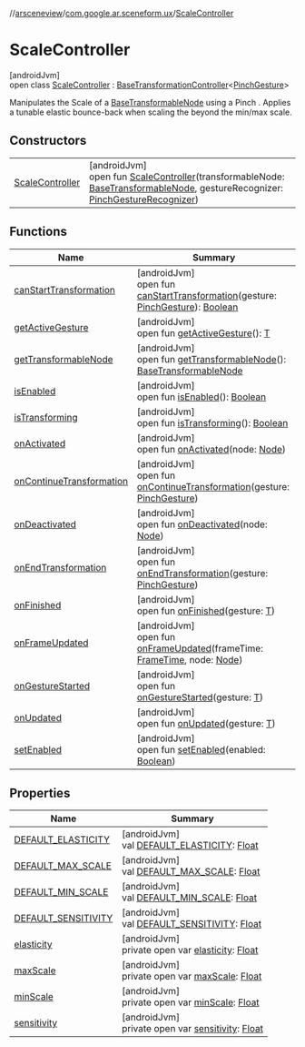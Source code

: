 //[arsceneview](../../../index.md)/[com.google.ar.sceneform.ux](../index.md)/[ScaleController](index.md)

# ScaleController

[androidJvm]\
open class [ScaleController](index.md) : [BaseTransformationController](../../../../arsceneview/com.google.ar.sceneform.ux/-base-transformation-controller/index.md)&lt;[PinchGesture](../../../../arsceneview/com.google.ar.sceneform.ux/-pinch-gesture/index.md)&gt; 

Manipulates the Scale of a [BaseTransformableNode](../../../../arsceneview/com.google.ar.sceneform.ux/-base-transformable-node/index.md) using a Pinch . Applies a tunable elastic bounce-back when scaling the  beyond the min/max scale.

## Constructors

| | |
|---|---|
| [ScaleController](-scale-controller.md) | [androidJvm]<br>open fun [ScaleController](-scale-controller.md)(transformableNode: [BaseTransformableNode](../../../../arsceneview/com.google.ar.sceneform.ux/-base-transformable-node/index.md), gestureRecognizer: [PinchGestureRecognizer](../../../../arsceneview/com.google.ar.sceneform.ux/-pinch-gesture-recognizer/index.md)) |

## Functions

| Name | Summary |
|---|---|
| [canStartTransformation](can-start-transformation.md) | [androidJvm]<br>open fun [canStartTransformation](can-start-transformation.md)(gesture: [PinchGesture](../../../../arsceneview/com.google.ar.sceneform.ux/-pinch-gesture/index.md)): [Boolean](https://kotlinlang.org/api/latest/jvm/stdlib/kotlin/-boolean/index.html) |
| [getActiveGesture](../-translation-controller/index.md#787825584%2FFunctions%2F-58641720) | [androidJvm]<br>open fun [getActiveGesture](../-translation-controller/index.md#787825584%2FFunctions%2F-58641720)(): [T](https://developer.android.com/reference/kotlin/java/lang/Enum.html#valueof) |
| [getTransformableNode](../-translation-controller/index.md#2034840011%2FFunctions%2F-58641720) | [androidJvm]<br>open fun [getTransformableNode](../-translation-controller/index.md#2034840011%2FFunctions%2F-58641720)(): [BaseTransformableNode](../../../../arsceneview/com.google.ar.sceneform.ux/-base-transformable-node/index.md) |
| [isEnabled](../-translation-controller/index.md#870050278%2FFunctions%2F-58641720) | [androidJvm]<br>open fun [isEnabled](../-translation-controller/index.md#870050278%2FFunctions%2F-58641720)(): [Boolean](https://kotlinlang.org/api/latest/jvm/stdlib/kotlin/-boolean/index.html) |
| [isTransforming](index.md#-1462327427%2FFunctions%2F-58641720) | [androidJvm]<br>open fun [isTransforming](index.md#-1462327427%2FFunctions%2F-58641720)(): [Boolean](https://kotlinlang.org/api/latest/jvm/stdlib/kotlin/-boolean/index.html) |
| [onActivated](on-activated.md) | [androidJvm]<br>open fun [onActivated](on-activated.md)(node: [Node](../../../../sceneview/sceneview/io.github.sceneview.node/-node/index.md)) |
| [onContinueTransformation](on-continue-transformation.md) | [androidJvm]<br>open fun [onContinueTransformation](on-continue-transformation.md)(gesture: [PinchGesture](../../../../arsceneview/com.google.ar.sceneform.ux/-pinch-gesture/index.md)) |
| [onDeactivated](../-translation-controller/index.md#-847875544%2FFunctions%2F-58641720) | [androidJvm]<br>open fun [onDeactivated](../-translation-controller/index.md#-847875544%2FFunctions%2F-58641720)(node: [Node](../../../../sceneview/sceneview/io.github.sceneview.node/-node/index.md)) |
| [onEndTransformation](on-end-transformation.md) | [androidJvm]<br>open fun [onEndTransformation](on-end-transformation.md)(gesture: [PinchGesture](../../../../arsceneview/com.google.ar.sceneform.ux/-pinch-gesture/index.md)) |
| [onFinished](../-translation-controller/index.md#-168863678%2FFunctions%2F-58641720) | [androidJvm]<br>open fun [onFinished](../-translation-controller/index.md#-168863678%2FFunctions%2F-58641720)(gesture: [T](https://developer.android.com/reference/kotlin/java/lang/Enum.html#valueof)) |
| [onFrameUpdated](on-frame-updated.md) | [androidJvm]<br>open fun [onFrameUpdated](on-frame-updated.md)(frameTime: [FrameTime](../../../../sceneview/sceneview/io.github.sceneview.utils/-frame-time/index.md), node: [Node](../../../../sceneview/sceneview/io.github.sceneview.node/-node/index.md)) |
| [onGestureStarted](../-translation-controller/index.md#1891620872%2FFunctions%2F-58641720) | [androidJvm]<br>open fun [onGestureStarted](../-translation-controller/index.md#1891620872%2FFunctions%2F-58641720)(gesture: [T](https://developer.android.com/reference/kotlin/java/lang/Enum.html#valueof)) |
| [onUpdated](../-translation-controller/index.md#-550904595%2FFunctions%2F-58641720) | [androidJvm]<br>open fun [onUpdated](../-translation-controller/index.md#-550904595%2FFunctions%2F-58641720)(gesture: [T](https://developer.android.com/reference/kotlin/java/lang/Enum.html#valueof)) |
| [setEnabled](../-translation-controller/index.md#1442660156%2FFunctions%2F-58641720) | [androidJvm]<br>open fun [setEnabled](../-translation-controller/index.md#1442660156%2FFunctions%2F-58641720)(enabled: [Boolean](https://kotlinlang.org/api/latest/jvm/stdlib/kotlin/-boolean/index.html)) |

## Properties

| Name | Summary |
|---|---|
| [DEFAULT_ELASTICITY](-d-e-f-a-u-l-t_-e-l-a-s-t-i-c-i-t-y.md) | [androidJvm]<br>val [DEFAULT_ELASTICITY](-d-e-f-a-u-l-t_-e-l-a-s-t-i-c-i-t-y.md): [Float](https://kotlinlang.org/api/latest/jvm/stdlib/kotlin/-float/index.html) |
| [DEFAULT_MAX_SCALE](-d-e-f-a-u-l-t_-m-a-x_-s-c-a-l-e.md) | [androidJvm]<br>val [DEFAULT_MAX_SCALE](-d-e-f-a-u-l-t_-m-a-x_-s-c-a-l-e.md): [Float](https://kotlinlang.org/api/latest/jvm/stdlib/kotlin/-float/index.html) |
| [DEFAULT_MIN_SCALE](-d-e-f-a-u-l-t_-m-i-n_-s-c-a-l-e.md) | [androidJvm]<br>val [DEFAULT_MIN_SCALE](-d-e-f-a-u-l-t_-m-i-n_-s-c-a-l-e.md): [Float](https://kotlinlang.org/api/latest/jvm/stdlib/kotlin/-float/index.html) |
| [DEFAULT_SENSITIVITY](-d-e-f-a-u-l-t_-s-e-n-s-i-t-i-v-i-t-y.md) | [androidJvm]<br>val [DEFAULT_SENSITIVITY](-d-e-f-a-u-l-t_-s-e-n-s-i-t-i-v-i-t-y.md): [Float](https://kotlinlang.org/api/latest/jvm/stdlib/kotlin/-float/index.html) |
| [elasticity](elasticity.md) | [androidJvm]<br>private open var [elasticity](elasticity.md): [Float](https://kotlinlang.org/api/latest/jvm/stdlib/kotlin/-float/index.html) |
| [maxScale](max-scale.md) | [androidJvm]<br>private open var [maxScale](max-scale.md): [Float](https://kotlinlang.org/api/latest/jvm/stdlib/kotlin/-float/index.html) |
| [minScale](min-scale.md) | [androidJvm]<br>private open var [minScale](min-scale.md): [Float](https://kotlinlang.org/api/latest/jvm/stdlib/kotlin/-float/index.html) |
| [sensitivity](sensitivity.md) | [androidJvm]<br>private open var [sensitivity](sensitivity.md): [Float](https://kotlinlang.org/api/latest/jvm/stdlib/kotlin/-float/index.html) |
